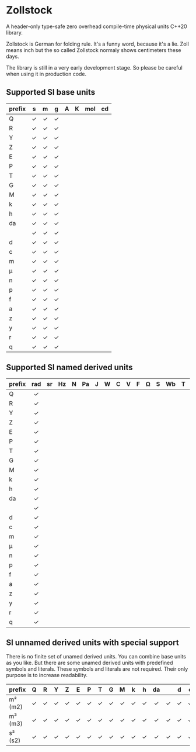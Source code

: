 # Zollstock
A header-only type-safe zero overhead compile-time physical units C++20 library.

Zollstock is German for folding rule. It's a funny word, because it's a lie. Zoll means inch but the
so called Zollstock normaly shows centimeters these days.

The library is still in a very early development stage. So please be careful when using it in
production code.

## Supported SI base units

| prefix |    s   |   m   |   g  |    A   |    K   |  mol |    cd   |
|--------|:------:|:-----:|:----:|:------:|:------:|:----:|:-------:|
| Q      |    ✓   |   ✓   |   ✓  |        |        |      |         |
| R      |    ✓   |   ✓   |   ✓  |        |        |      |         |
| Y      |    ✓   |   ✓   |   ✓  |        |        |      |         |
| Z      |    ✓   |   ✓   |   ✓  |        |        |      |         |
| E      |    ✓   |   ✓   |   ✓  |        |        |      |         |
| P      |    ✓   |   ✓   |   ✓  |        |        |      |         |
| T      |    ✓   |   ✓   |   ✓  |        |        |      |         |
| G      |    ✓   |   ✓   |   ✓  |        |        |      |         |
| M      |    ✓   |   ✓   |   ✓  |        |        |      |         |
| k      |    ✓   |   ✓   |   ✓  |        |        |      |         |
| h      |    ✓   |   ✓   |   ✓  |        |        |      |         |
| da     |    ✓   |   ✓   |   ✓  |        |        |      |         |
|        |    ✓   |   ✓   |   ✓  |        |        |      |         |
| d      |    ✓   |   ✓   |   ✓  |        |        |      |         |
| c      |    ✓   |   ✓   |   ✓  |        |        |      |         |
| m      |    ✓   |   ✓   |   ✓  |        |        |      |         |
| μ      |    ✓   |   ✓   |   ✓  |        |        |      |         |
| n      |    ✓   |   ✓   |   ✓  |        |        |      |         |
| p      |    ✓   |   ✓   |   ✓  |        |        |      |         |
| f      |    ✓   |   ✓   |   ✓  |        |        |      |         |
| a      |    ✓   |   ✓   |   ✓  |        |        |      |         |
| z      |    ✓   |   ✓   |   ✓  |        |        |      |         |
| y      |    ✓   |   ✓   |   ✓  |        |        |      |         |
| r      |    ✓   |   ✓   |   ✓  |        |        |      |         |
| q      |    ✓   |   ✓   |   ✓  |        |        |      |         |

## Supported SI named derived units

| prefix | rad | sr | Hz | N | Pa | J | W | C | V | F | Ω | S | Wb | T | H | °C | lm | lx | Bq | Gy | Sv | kat |
|--------|:---:|:--:|:--:|:-:|:--:|:-:|:-:|:-:|:-:|:-:|:-:|:-:|:--:|:-:|:-:|:--:|:--:|:--:|:--:|:--:|:--:|:---:|
| Q      |  ✓  |    |    |   |    |   |   |   |   |   |   |   |    |   |   |    |    |    |    |    |    |     |
| R      |  ✓  |    |    |   |    |   |   |   |   |   |   |   |    |   |   |    |    |    |    |    |    |     |
| Y      |  ✓  |    |    |   |    |   |   |   |   |   |   |   |    |   |   |    |    |    |    |    |    |     |
| Z      |  ✓  |    |    |   |    |   |   |   |   |   |   |   |    |   |   |    |    |    |    |    |    |     |
| E      |  ✓  |    |    |   |    |   |   |   |   |   |   |   |    |   |   |    |    |    |    |    |    |     |
| P      |  ✓  |    |    |   |    |   |   |   |   |   |   |   |    |   |   |    |    |    |    |    |    |     |
| T      |  ✓  |    |    |   |    |   |   |   |   |   |   |   |    |   |   |    |    |    |    |    |    |     |
| G      |  ✓  |    |    |   |    |   |   |   |   |   |   |   |    |   |   |    |    |    |    |    |    |     |
| M      |  ✓  |    |    |   |    |   |   |   |   |   |   |   |    |   |   |    |    |    |    |    |    |     |
| k      |  ✓  |    |    |   |    |   |   |   |   |   |   |   |    |   |   |    |    |    |    |    |    |     |
| h      |  ✓  |    |    |   |    |   |   |   |   |   |   |   |    |   |   |    |    |    |    |    |    |     |
| da     |  ✓  |    |    |   |    |   |   |   |   |   |   |   |    |   |   |    |    |    |    |    |    |     |
|        |  ✓  |    |    |   |    |   |   |   |   |   |   |   |    |   |   |    |    |    |    |    |    |     |
| d      |  ✓  |    |    |   |    |   |   |   |   |   |   |   |    |   |   |    |    |    |    |    |    |     |
| c      |  ✓  |    |    |   |    |   |   |   |   |   |   |   |    |   |   |    |    |    |    |    |    |     |
| m      |  ✓  |    |    |   |    |   |   |   |   |   |   |   |    |   |   |    |    |    |    |    |    |     |
| μ      |  ✓  |    |    |   |    |   |   |   |   |   |   |   |    |   |   |    |    |    |    |    |    |     |
| n      |  ✓  |    |    |   |    |   |   |   |   |   |   |   |    |   |   |    |    |    |    |    |    |     |
| p      |  ✓  |    |    |   |    |   |   |   |   |   |   |   |    |   |   |    |    |    |    |    |    |     |
| f      |  ✓  |    |    |   |    |   |   |   |   |   |   |   |    |   |   |    |    |    |    |    |    |     |
| a      |  ✓  |    |    |   |    |   |   |   |   |   |   |   |    |   |   |    |    |    |    |    |    |     |
| z      |  ✓  |    |    |   |    |   |   |   |   |   |   |   |    |   |   |    |    |    |    |    |    |     |
| y      |  ✓  |    |    |   |    |   |   |   |   |   |   |   |    |   |   |    |    |    |    |    |    |     |
| r      |  ✓  |    |    |   |    |   |   |   |   |   |   |   |    |   |   |    |    |    |    |    |    |     |
| q      |  ✓  |    |    |   |    |   |   |   |   |   |   |   |    |   |   |    |    |    |    |    |    |     |

## SI unnamed derived units with special support

There is no finite set of unamed derived units. You can combine base units as you like. But there
are some unamed derived units with predefined symbols and literals. These symbols and literals
are not required. Their only purpose is to increase readability.

| prefix  | Q | R | Y | Z | E | P | T | G | M | k | h | da |   | d | c | m | μ | n | p | f | a | z | y | r | q |
|---------|:-:|:-:|:-:|:-:|:-:|:-:|:-:|:-:|:-:|:-:|:-:|:--:|:-:|:-:|:-:|:-:|:-:|:-:|:-:|:-:|:-:|:-:|:-:|:-:|:-:|
| m² (m2) | ✓ | ✓ | ✓ | ✓ | ✓ | ✓ | ✓ | ✓ | ✓ | ✓ | ✓ |  ✓ | ✓ | ✓ | ✓ | ✓ | ✓ | ✓ | ✓ | ✓ | ✓ | ✓ | ✓ | ✓ | ✓ |
| m³ (m3) | ✓ | ✓ | ✓ | ✓ | ✓ | ✓ | ✓ | ✓ | ✓ | ✓ | ✓ |  ✓ | ✓ | ✓ | ✓ | ✓ | ✓ | ✓ | ✓ | ✓ | ✓ | ✓ | ✓ | ✓ | ✓ |
| s² (s2) | ✓ | ✓ | ✓ | ✓ | ✓ | ✓ | ✓ | ✓ | ✓ | ✓ | ✓ |  ✓ | ✓ | ✓ | ✓ | ✓ | ✓ | ✓ | ✓ | ✓ | ✓ | ✓ | ✓ | ✓ | ✓ |
